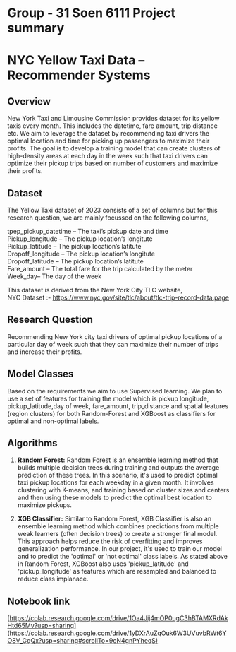 # Group - 31 Soen 6111 Project summary

# NYC Yellow Taxi Data – Recommender Systems



## Overview

New York Taxi and Limousine Commission provides dataset for its yellow taxis every month. This includes the datetime, fare amount, trip distance etc. We aim to leverage the dataset by recommending taxi drivers the optimal location and time for picking up passengers to maximize their profits. The goal is to develop a training model that can create clusters of high-density areas at each day in the week such that taxi drivers can optimize their pickup trips based on number of customers and maximize their profits. 

 


## Dataset

The Yellow Taxi dataset of 2023 consists of a set of columns but for this research question, we are mainly focussed on the following columns, 

tpep_pickup_datetime – The taxi’s pickup date and time<br>
Pickup_longitude – The pickup location’s longitute <br>
Pickup_latitude – The pickup location’s latitute <br>
Dropoff_longitude – The pickup location’s longitute <br>
Dropoff_latitude – The pickup location’s latitute <br>
Fare_amount – The total fare for the trip calculated by the meter <br>
Week_day– The day of the week <br>

This dataset is derived from the New York City TLC website,  
NYC Dataset :-  [https://www.nyc.gov/site/tlc/about/tlc-trip-record-data.page ](https://colab.research.google.com/corgiredirector?site=https%3A%2F%2Fs3.amazonaws.com%2Fnyc-tlc%2Ftrip%2Bdata%2Fyellow_tripdata_2013-01.csv)

## Research Question

Recommending New York city taxi drivers of optimal pickup locations of a particular day of week such that 
they can maximize their number of trips and increase their profits. 


## Model Classes
Based on the requirements we aim to use Supervised learning. We plan to use a set of features for training the model which is  pickup longitude, pickup_latitude,day of week, fare_amount, trip_distance and spatial features (region clusters) for both Random-Forest and XGBoost as classifiers for optimal and non-optimal labels. 


## Algorithms

1. **Random Forest:**
    Random Forest is an ensemble learning method that builds multiple decision trees during training and outputs the average prediction of these trees. In this scenario, it's used to predict optimal taxi pickup locations for each weekday in a given month. It involves clustering with K-means, and training based on cluster sizes and centers and then using these models to predict the optimal best location to maximize pickups. 

2. **XGB Classifier:**
    Similar to Random Forest, XGB Classifier is also an ensemble learning method which combines predictions from multiple weak learners (often decision trees) to create a stronger final model. This approach helps reduce the risk of overfitting and improves generalization performance. In our project, it's used to train our model and to predict the 'optimal' or 'not optimal' class labels. As stated above in Random Forest, XGBoost also uses 'pickup_latitude' and 'pickup_longitude' as features which are resampled and balanced to reduce class implanace.
 
## Notebook link
[https://colab.research.google.com/drive/1Oa4Jij4mOP0ugC3hBTAMXRdAkHtd65Mv?usp=sharing](https://colab.research.google.com/drive/1yDXrAuZqOuk6W3UVuvbRWt6YO8V_GqQx?usp=sharing#scrollTo=9cN4gnPYheqS)
 
